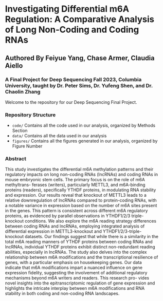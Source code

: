 # Investigating Differential m6A Regulation: A Comparative Analysis of Long Non-Coding and Coding RNAs
## Authored By Feiyue Yang, Chase Armer, Claudia Aiello
### A Final Project for Deep Sequencing Fall 2023, Columbia University, taught by Dr. Peter Sims, Dr. Yufeng Shen, and Dr. Chaolin Zhang 

Welcome to the repository for our Deep Sequencing Final Project.

### Repository Structure
- `code/` Contains all the code used in our analysis, organized by Methods Section<br>
- `data/` Contains all the data used in our analysis <br>
- `figures/` Contains all the figures generated in our analysis, organized by Figure Number

### Abstract
This study investigates the differential m6A methylation patterns and their regulatory impacts on long non-coding
RNAs (lncRNAs) and coding RNAs in mouse embryonic stem cells. The primary focus is on the role of m6A methyltrans-
ferases (writers), particularly METTL3, and m6A-binding proteins (readers), specifically YTHDF proteins, in modulating RNA
stability and expression. Our results reveal that knockout of METTL3 leads to a relative downregulation of lncRNAs compared
to protein-coding RNAs, with a notable variance in expression based on the number of m6A sites present in the genes. This
pattern is consistent across different m6A regulatory proteins, as evidenced by parallel observations in YTHDF1/2/3 triple-
knockout conditions. We also explore the m6A reading strategy differences between coding RNAs and lncRNAs, employing
integrated analysis of differential expression in METTL3-knockout and YTHDF1/2/3-triple-knockout datasets. Our findings
suggest that while there is a similarity in the total m6A reading manners of YTHDF proteins between coding RNAs and
lncRNAs, individual YTHDF proteins exhibit distinct non-redundant reading abilities, especially in lncRNAs. The study also
delves into the complex relationship between m6A modifications and the transcriptional resilience of genes, with a particular
emphasis on housekeeping genes. Our data indicate that m6A modifications impart a nuanced influence on gene expression
fidelity, suggesting the involvement of additional regulatory mechanisms beyond m6A writers and readers. This research pro-
vides novel insights into the epitranscriptomic regulation of gene expression and highlights the intricate interplay between m6A
modifications and RNA stability in both coding and non-coding RNA landscapes.
